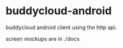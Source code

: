 buddycloud-android
==================

buddycloud android client using the http api.

screen mockups are in ./docs
